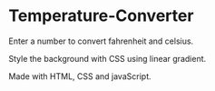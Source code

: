# Temperature-Converter
Enter a number to convert fahrenheit and celsius. 

Style the background with CSS using linear gradient.

Made with HTML, CSS and javaScript.
